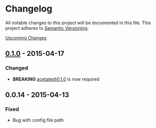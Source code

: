 # Changelog

All notable changes to this project will be documented in this file.
This project adheres to [Semantic Versioning](http://semver.org/).

[Upcoming Changes](https://github.com/patrickarlt/grunt-acetate/compare/v0.1.0...master)

## [0.1.0] - 2015-04-17

### Changed
- **BREAKING** [acetate@0.1.0](https://github.com/patrickarlt/acetate/releases/tag/v0.1.0) is now required

## 0.0.14 - 2015-04-13

### Fixed
- Bug with config file path

[0.1.0]: https://github.com/patrickarlt/grunt-acetate/compare/d1dfaaf076e60c8498e282ddb009a5bf401d5593...v0.1.0
